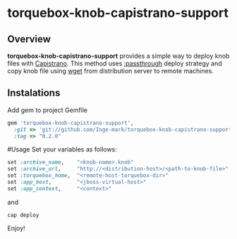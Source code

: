 # torquebox-knob-capistrano-support

## Overview
**torquebox-knob-capistrano-support** provides a simple way to deploy knob files with
[Capistrano](https://github.com/capistrano/capistrano). This method uses
[:passthrough](https://github.com/sorccu/capistrano-deploy-scm-passthrough) deploy strategy and copy
knob file using [wget](http://www.gnu.org/software/wget/) from distribution server to remote machines.

## Instalations
Add gem to project Gemfile

```ruby
gem 'torquebox-knob-capistrano-support',
  :git => 'git://github.com/Inge-mark/torquebox-knob-capistrano-support.git',
  :tag => "0.2.0"
```

#Usage
Set your variables as follows:
```ruby
set :archive_name,    "<knob-name>.knob"
set :archive_url,     "http://<distribution-host>/<path-to-knob-file>"
set :torquebox_home,  "<remote-host-torquebox-dir>"
set :app_host,        "<jboss-virtual-host>"
set :app_context,     "<context>"
```
and

```shell
cap deploy
```
Enjoy!
